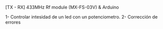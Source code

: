 [TX - RX] 433MHz Rf module (MX-FS-03V) & Arduino

1- Controlar intesidad de un led con un potenciometro.
2- Corrección de errores
